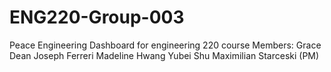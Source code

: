 # ENG220-Group-003
Peace Engineering Dashboard for engineering 220 course
Members:
Grace Dean
Joseph Ferreri 
Madeline Hwang
Yubei Shu
Maximilian Starceski (PM)
